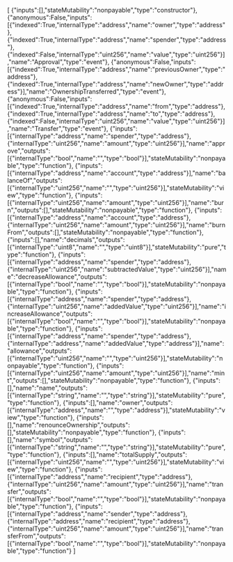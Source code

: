 [
  {"inputs":[],"stateMutability":"nonpayable","type":"constructor"},
  {"anonymous":False,"inputs":[{"indexed":True,"internalType":"address","name":"owner","type":"address"},{"indexed":True,"internalType":"address","name":"spender","type":"address"},{"indexed":False,"internalType":"uint256","name":"value","type":"uint256"}],"name":"Approval","type":"event"},
  {"anonymous":False,"inputs":[{"indexed":True,"internalType":"address","name":"previousOwner","type":"address"},{"indexed":True,"internalType":"address","name":"newOwner","type":"address"}],"name":"OwnershipTransferred","type":"event"},
  {"anonymous":False,"inputs":[{"indexed":True,"internalType":"address","name":"from","type":"address"},{"indexed":True,"internalType":"address","name":"to","type":"address"},{"indexed":False,"internalType":"uint256","name":"value","type":"uint256"}],"name":"Transfer","type":"event"},
  {"inputs":[{"internalType":"address","name":"spender","type":"address"},{"internalType":"uint256","name":"amount","type":"uint256"}],"name":"approve","outputs":[{"internalType":"bool","name":"","type":"bool"}],"stateMutability":"nonpayable","type":"function"},
  {"inputs":[{"internalType":"address","name":"account","type":"address"}],"name":"balanceOf","outputs":[{"internalType":"uint256","name":"","type":"uint256"}],"stateMutability":"view","type":"function"},
  {"inputs":[{"internalType":"uint256","name":"amount","type":"uint256"}],"name":"burn","outputs":[],"stateMutability":"nonpayable","type":"function"},
  {"inputs":[{"internalType":"address","name":"account","type":"address"},{"internalType":"uint256","name":"amount","type":"uint256"}],"name":"burnFrom","outputs":[],"stateMutability":"nonpayable","type":"function"},
  {"inputs":[],"name":"decimals","outputs":[{"internalType":"uint8","name":"","type":"uint8"}],"stateMutability":"pure","type":"function"},
  {"inputs":[{"internalType":"address","name":"spender","type":"address"},{"internalType":"uint256","name":"subtractedValue","type":"uint256"}],"name":"decreaseAllowance","outputs":[{"internalType":"bool","name":"","type":"bool"}],"stateMutability":"nonpayable","type":"function"},
  {"inputs":[{"internalType":"address","name":"spender","type":"address"},{"internalType":"uint256","name":"addedValue","type":"uint256"}],"name":"increaseAllowance","outputs":[{"internalType":"bool","name":"","type":"bool"}],"stateMutability":"nonpayable","type":"function"},
  {"inputs":[{"internalType":"address","name":"spender","type":"address"},{"internalType":"address","name":"addedValue","type":"address"}],"name":"allowance","outputs":[{"internalType":"uint256","name":"","type":"uint256"}],"stateMutability":"nonpayable","type":"function"},
  {"inputs":[{"internalType":"uint256","name":"amount","type":"uint256"}],"name":"mint","outputs":[],"stateMutability":"nonpayable","type":"function"},
  {"inputs":[],"name":"name","outputs":[{"internalType":"string","name":"","type":"string"}],"stateMutability":"pure","type":"function"},
  {"inputs":[],"name":"owner","outputs":[{"internalType":"address","name":"","type":"address"}],"stateMutability":"view","type":"function"},
  {"inputs":[],"name":"renounceOwnership","outputs":[],"stateMutability":"nonpayable","type":"function"},
  {"inputs":[],"name":"symbol","outputs":[{"internalType":"string","name":"","type":"string"}],"stateMutability":"pure","type":"function"},
  {"inputs":[],"name":"totalSupply","outputs":[{"internalType":"uint256","name":"","type":"uint256"}],"stateMutability":"view","type":"function"},
  {"inputs":[{"internalType":"address","name":"recipient","type":"address"},{"internalType":"uint256","name":"amount","type":"uint256"}],"name":"transfer","outputs":[{"internalType":"bool","name":"","type":"bool"}],"stateMutability":"nonpayable","type":"function"},
  {"inputs":[{"internalType":"address","name":"sender","type":"address"},{"internalType":"address","name":"recipient","type":"address"},{"internalType":"uint256","name":"amount","type":"uint256"}],"name":"transferFrom","outputs":[{"internalType":"bool","name":"","type":"bool"}],"stateMutability":"nonpayable","type":"function"}
]
